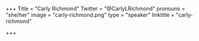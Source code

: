 +++
Title = "Carly Richmond"
Twitter = "@CarlyLRichmond"
pronouns = "she/her"
image = "carly-richmond.png"
type = "speaker"
linktitle = "carly-richmond"

+++

